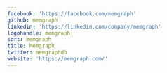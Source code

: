 ```yaml
---
facebook: 'https://facebook.com/memgraph'
github: memgraph
linkedin: 'https://linkedin.com/company/memgraph'
logohandle: memgraph
sort: memgraph
title: Memgraph
twitter: memgraphdb
website: 'https://memgraph.com/'
---
```

